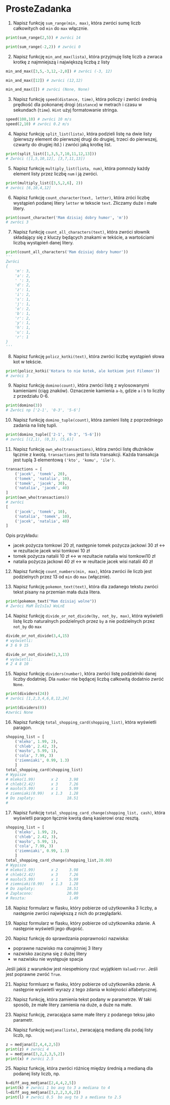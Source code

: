 # ProsteZadanka

1. Napisz funkcję `sum_range(min, max)`, która zwróci sumę liczb całkowitych od `min` do `max` włącznie.

```py
print(sum_range(2,5)) # zwróci 14

print(sum_range(-2,2)) # zwróci 0
```

2. Napisz funkcję `min_and_max(lista)`, która przyjmuję listę liczb a zwraca krotkę z najmniejszą i największą liczbą z listy

```py
min_and_max([3,5,-3,12,-2,0]) # zwróci (-3, 12)

min_and_max([12]) # zwróci (12,12)

min_and_max([]) # zwróci (None, None)
```

3. Napisz funkcję `speed(distance, time)`, która policzy i zwróci średnią prędkość dla pokonanej drogi (`distance`) w metrach i czasu w sekundach (`time`). `Hint` użyj formatowanie stringa.

```py
speed(100,10) # zwróci 10 m/s
speed(2,10) # zwróci 0.2 m/s
```

4. Napisz funkcję `split_list(lista)`, która podzieli listę na dwie listy (pierwszy element do pierwszej drugi do drugiej, trzeci do pierwszej, czwarty do drugiej itd.) i zwróci jaką krotkę list.

```py
print(split_list([1,3,5,7,10,11,12,13]))
# Zwróci ([1,5,10,12], [3,7,11,13])
```

5. Napisz funkcję `multiply_list(lista, num)`, która pomnoży każdy element listy przez liczbę `num` i ją zwróci.

```py
print(multiply_list([3,5,2,6], 2))
# zwróci [6,10,4,12]
```

6. Napisz funkcję `count_character(text, letter)`, która zróci liczbę wystąpień podanej litery `letter` w tekscie `text`. Zliczamy duże i małe litery.

```py
print(count_character('Mam dzisiaj dobry humor', 'm'))
# zwróci 3
```

7. Napisz funkcję `count_all_characters(text)`, która zwróci słownik składający się z kluczy będących znakami w tekście, a wartościami liczbą wystąpień danej litery.

```py
print(count_all_characters('Mam dzisiaj dobry humor'))
'''
Zwróci
{
    'm': 3,
    'a': 2,
    ' ': 3,
    'd': 2,
    'z': 1,
    'i': 2,
    's': 1,
    'j': 1,
    'o': 2,
    'b': 1,
    'r': 2,
    'y': 1,
    'h': 1,
    'u': 1,
    'r': 1
}
'''
```

8. Napisz funkcję `policz_kotki(text)`, która zwróci liczbę wystąpień słowa kot w tekście.

```py
print(policz_kotki('Kotara to nie kotek, ale kotkiem jest Filemon'))
# zwróci 3
```

9. Napisz funkcję `domino(count)`, która zwróci listę z wylosowanymi kamieniami (ciąg znaków). Oznaczenie kamienia `a-b`, gdzie `a` i `b` to liczby z przedziału 0-6.

```py
print(domino(3))
# Zwróci np ['2-1', '0-3', '5-6']
```

10. Napisz funkcję `domino_tuple(count)`, która zamieni listę z poprzedniego zadania na listę tupli.

```py
print(domino_tuple(['2-1', '0-3', '5-6']))
# zwróci [(2,1), (0,3), (5,6)]
```

11. Napisz funkcję `own_who(transactions)`, która zwróci listę dłużników łącznie z kwotą. `transactions` jest to lista transakcji. Każda transakcja jest tuplą 3 elementową `('kto', 'komu', 'ile')`.

```py
transactions = [
    ('jacek', 'tomek', 20),
    ('tomek', 'natalia', 10),
    ('tomek', 'jacek', 30),
    ('natalia', 'jacek', 40)
]
print(own_who(transactions))
# zwróci 
[
    ('jacek', 'tomek', 10),
    ('natalia', 'tomek', 10),
    ('jacek', 'natalia', 40)
]
```

Opis przykładu: 
- jacek pożycza tomkowi 20 zł, następnie tomek pożycza jackowi 30 zł <-> w rezultacie jacek wisi tomkowi 10 zł
- tomek pożycza natalii 10 zł <-> w rezultacie natalia wisi tomkowi10 zł
- natalia pożycza jackowi 40 zł <-> w reultacie jacek wisi natalii 40 zł

12. Napisz funkcję `count_numbers(min, max)`, która zwróci ile liczb jest podzielnych przez 13 od `min` do `max` (włącznie).

13. Napisz funkcję `pokemon_text(text)`, która dla zadanego tekstu zwróci tekst pisany na przemian mała duża litera.

```py
print(pokemon_text("Mam dzisiaj wolne"))
# Zwróci MaM DzIsIaJ WoLnE
```

14. Napisz funkcję `divide_or_not_divide(by, not_by, max)`, która wyświetli listę liczb naturalnych podzielnych przez `by` a nie podzielnych przez `not_by` do `max`

```py
divide_or_not_divide(3,4,15)
# wyświetli:
# 3 6 9 15

divide_or_not_divide(2,3,13)
# wyświetli:
# 2 4 8 10
```

15. Napisz funkcję `dividers(number)`, która zwróci listę podzielniki danej liczby dodatniej. Dla `number` nie będącej liczbą całkowitą dodatnio zwróć `None`.

```py
print(dividers(24))
# zwróci [1,2,3,4,6,8,12,24]

print(dividers(0))
#zwróci None
```

16. Napisz funkcję `total_shopping_card(shopping_list)`, która wyświetli paragon.

```py
shopping_list = [
    ('mleko', 1.99, 2),
    ('chleb', 2.42, 3),
    ('masło', 5.99, 1),
    ('cola', 7.99, 3)
    ('ziemniaki', 0.99, 1.3)
    ]
total_shopping_card(shopping_list)
# Wypisze
# mleko(1.99)       x 2     3.98
# chleb(2.42)       x 3     7.26
# masło(5.99)       x 1     5.99
# ziemniaki(0.99)   x 1.3   1.28
# Do zapłaty:              18.51
#
```

17. Napisz funkcję `total_shopping_card_change(shopping_list, cash)`, która wyświetli paragon łącznie kwotą daną kasierowi oraz resztą.

```py
shopping_list = [
    ('mleko', 1.99, 2),
    ('chleb', 2.42, 3),
    ('masło', 5.99, 1),
    ('cola', 7.99, 3)
    ('ziemniaki', 0.99, 1.3)
    ]
total_shopping_card_change(shopping_list,20.00)
# Wypisze
# mleko(1.99)       x 2     3.98
# chleb(2.42)       x 3     7.26
# masło(5.99)       x 1     5.99
# ziemniaki(0.99)   x 1.3   1.28
# Do zapłaty:              18.51
# Zapłacono:               20.00
# Reszta:                   1.49
```

18. Napisz formularz w flasku, który pobierze od użytkownika 3 liczby, a następnie zwróci największą z nich do przeglądarki.

19. Napisz formularz w flasku, który pobierze od użytkownika zdanie. A następnie wyświetli jego długość.

20. Napisz funkcję do sprawdzania poprawności nazwiska:
- poprawne nazwisko ma conajmniej 3 litery
- nazwisko zaczyna się z dużej litery
- w nazwisku nie występuje spacja

Jeśli jakiś z warunków jest niespełniony rzuć wyjątkiem `ValueError`. Jeśli jest poprawne zwróć `True`.

21. Napisz formluarz w flasku, który pobierze od użytkownika zdanie. A następnie wyświetli wyrazy z tego zdania w kolejności alfabetycznej.

22. Napisz funkcję, która zamienia tekst podany w parametrze. W taki sposób, że małe litery zamienia na duże, a duże na małe.

23. Napisz funkcję, zwracająca same małe litery z podanego teksu jako parametr. 

24. Napisz funkcję `medjana(lista)`, zwracającą medianę dla podaj listy liczb, np.

```py
z = medjana([2,4,4,2,5])
print(z) # zwróci 4
x = medjana([3,2,2,3,5,2])
print(x) # zwróci 2.5
```

25. Napisz funkcję, która zwróci różnicę między średnią a medianą dla podanej listy liczb, np.

```py
k=diff_avg_medjana([2,4,4,2,5])
print(k) # zwróci 1 bo avg to 3 a mediana to 4
l=diff_avg_medjana([3,2,2,3,6,2])
print(l) # zwróci 0.5  bo avg to 3 a mediana to 2.5
```
